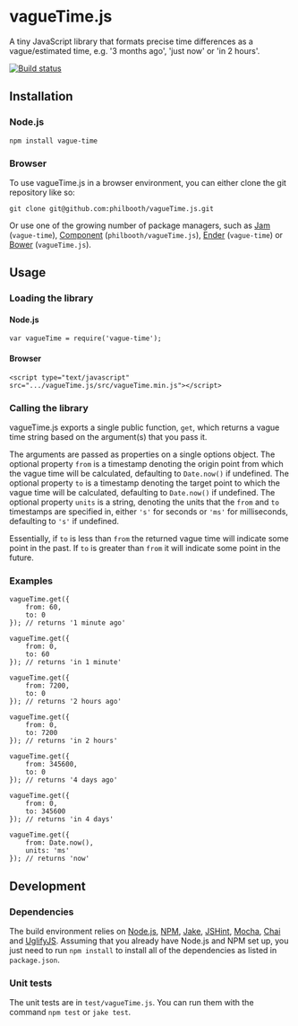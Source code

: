 # vagueTime.js

A tiny JavaScript library
that formats precise time differences
as a vague/estimated time,
e.g. '3 months ago', 'just now' or 'in 2 hours'.

[![Build status][ci-image]][ci-status]

## Installation

### Node.js

```
npm install vague-time
```

### Browser

To use vagueTime.js in a browser environment, you can
either clone the git repository like so:

```
git clone git@github.com:philbooth/vagueTime.js.git
```

Or use one of the growing number of package managers, such as
[Jam] (`vague-time`),
[Component] (`philbooth/vagueTime.js`),
[Ender] (`vague-time`)
or [Bower] (`vagueTime.js`).

## Usage

### Loading the library

#### Node.js

```
var vagueTime = require('vague-time');
```

#### Browser

```
<script type="text/javascript" src=".../vagueTime.js/src/vagueTime.min.js"></script>
```

### Calling the library

vagueTime.js exports a single public function, `get`,
which returns a vague time string
based on the argument(s) that you pass it.

The arguments are passed as properties on a single options object.
The optional property `from` is a timestamp
denoting the origin point from which the vague time will be calculated,
defaulting to `Date.now()` if undefined.
The optional property `to` is a timestamp
denoting the target point to which the vague time will be calculated,
defaulting to `Date.now()` if undefined.
The optional property `units` is a string,
denoting the units that the `from` and `to` timestamps are specified in,
either `'s'` for seconds or `'ms'` for milliseconds,
defaulting to `'s'` if undefined.

Essentially, if `to` is less than `from` the returned vague time will
indicate some point in the past. If `to` is greater than `from` it will
indicate some point in the future.

### Examples

```
vagueTime.get({
    from: 60,
    to: 0
}); // returns '1 minute ago'

vagueTime.get({
    from: 0,
    to: 60
}); // returns 'in 1 minute'

vagueTime.get({
    from: 7200,
    to: 0
}); // returns '2 hours ago'

vagueTime.get({
    from: 0,
    to: 7200
}); // returns 'in 2 hours'

vagueTime.get({
    from: 345600,
    to: 0
}); // returns '4 days ago'

vagueTime.get({
    from: 0,
    to: 345600
}); // returns 'in 4 days'

vagueTime.get({
    from: Date.now(),
    units: 'ms'
}); // returns 'now'
```

## Development

### Dependencies

The build environment relies on
[Node.js][node],
[NPM],
[Jake],
[JSHint],
[Mocha],
[Chai] and
[UglifyJS].
Assuming that you already have Node.js and NPM set up,
you just need to run `npm install`
to install all of the dependencies as listed in `package.json`.

### Unit tests

The unit tests are in `test/vagueTime.js`.
You can run them with the command `npm test` or `jake test`.

[ci-image]: https://secure.travis-ci.org/philbooth/vagueTime.js.png?branch=master
[ci-status]: http://travis-ci.org/#!/philbooth/vagueTime.js
[component]: https://github.com/component/component
[jam]: http://jamjs.org/
[ender]: https://github.com/ender-js/Ender
[bower]: https://github.com/twitter/bower
[node]: http://nodejs.org/
[npm]: https://npmjs.org/
[jake]: https://github.com/mde/jake
[jshint]: https://github.com/jshint/node-jshint
[mocha]: http://visionmedia.github.com/mocha
[chai]: http://chaijs.com/
[uglifyjs]: https://github.com/mishoo/UglifyJS


